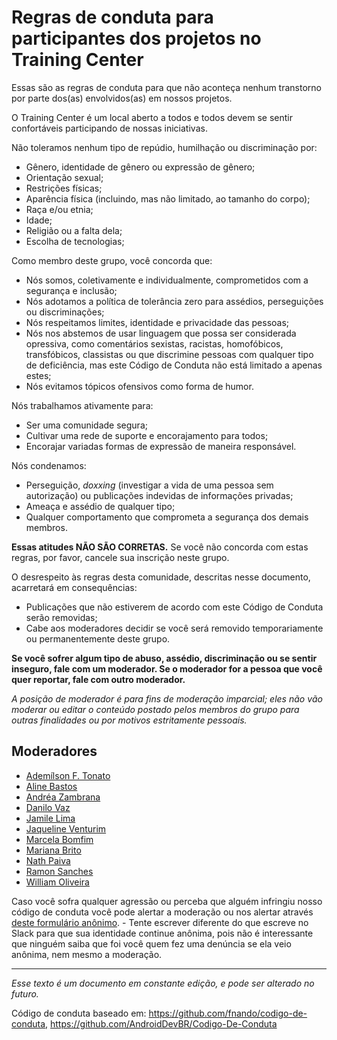 # Regras de conduta para participantes dos projetos no Training Center

Essas são as regras de conduta para que não aconteça nenhum transtorno por parte dos(as) envolvidos(as) em nossos projetos.

O Training Center é um local aberto a todos e todos devem se sentir confortáveis participando de nossas iniciativas.

Não toleramos nenhum tipo de repúdio, humilhação ou discriminação por:

* Gênero, identidade de gênero ou expressão de gênero;
* Orientação sexual;
* Restrições físicas;
* Aparência física (incluindo, mas não limitado, ao tamanho do corpo);
* Raça e/ou etnia;
* Idade;
* Religião ou a falta dela;
* Escolha de tecnologias;

Como membro deste grupo, você concorda que:

* Nós somos, coletivamente e individualmente, comprometidos com a segurança e inclusão;
* Nós adotamos a política de tolerância zero para assédios, perseguições ou discriminações;
* Nós respeitamos limites, identidade e privacidade das pessoas;
* Nós nos abstemos de usar linguagem que possa ser considerada opressiva, como comentários sexistas, racistas, homofóbicos, transfóbicos, classistas ou que discrimine pessoas com qualquer tipo de deficiência, mas este Código de Conduta não está limitado a apenas estes;
* Nós evitamos tópicos ofensivos como forma de humor.

Nós trabalhamos ativamente para:

* Ser uma comunidade segura;
* Cultivar uma rede de suporte e encorajamento para todos;
* Encorajar variadas formas de expressão de maneira responsável.

Nós condenamos:

* Perseguição, _doxxing_ (investigar a vida de uma pessoa sem autorização) ou publicações indevidas de informações privadas;
* Ameaça e assédio de qualquer tipo;
* Qualquer comportamento que comprometa a segurança dos demais membros.

**Essas atitudes NÃO SÃO CORRETAS.** Se você não concorda com estas regras, por favor, cancele sua inscrição neste grupo.

O desrespeito às regras desta comunidade, descritas nesse documento, acarretará em consequências:

- Publicações que não estiverem de acordo com este Código de Conduta serão removidas;
- Cabe aos moderadores decidir se você será removido temporariamente ou permanentemente deste grupo.

**Se você sofrer algum tipo de abuso, assédio, discriminação ou se sentir inseguro, fale com um moderador. Se o moderador for a pessoa que você quer reportar, fale com outro moderador.**

*A posição de moderador é para fins de moderação imparcial; eles não vão moderar ou editar o conteúdo postado pelos membros do grupo para outras finalidades ou por motivos estritamente pessoais.*

## Moderadores

* [Ademílson F. Tonato](https://github.com/ftonato)
* [Aline Bastos](https://github.com/alinebastos)
* [Andréa Zambrana](https://github.com/akfzambrana)
* [Danilo Vaz](https://github.com/danilovaz)
* [Jamile Lima](https://github.com/JamileLima)
* [Jaqueline Venturim](https://github.com/jaqueventurim)
* [Marcela Bomfim](https://github.com/marcelabomfim)
* [Mariana Brito](https://github.com/BritoMari)
* [Nath Paiva](https://github.com/nathpaiva)
* [Ramon Sanches](https://github.com/raymonsanches)
* [William Oliveira](https://github.com/woliveiras)

Caso você sofra qualquer agressão ou perceba que alguém infringiu nosso código de conduta você pode alertar a moderação ou nos alertar através [deste formulário anônimo](https://trainingcenter2.typeform.com/to/P09LMl). - Tente escrever diferente do que escreve no Slack para que sua identidade continue anônima, pois não é interessante que ninguém saiba que foi você quem fez uma denúncia se ela veio anônima, nem mesmo a moderação.

---

*Esse texto é um documento em constante edição, e pode ser alterado no futuro.*

Código de conduta baseado em: https://github.com/fnando/codigo-de-conduta, https://github.com/AndroidDevBR/Codigo-De-Conduta
